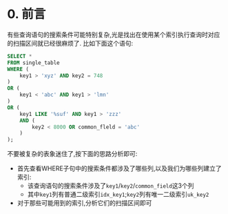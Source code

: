 # 0. 前言

有些查询语句的搜索条件可能特别复杂,光是找出在使用某个索引执行查询时对应的扫描区间就已经很麻烦了.
比如下面这个语句:

```sql
SELECT *
FROM single_table
WHERE (
    key1 > 'xyz' AND key2 = 748
)
OR (
    key1 < 'abc' AND key1 > 'lmn'
)
OR (
    key1 LIKE '%suf' AND key1 > 'zzz'
    AND (
        key2 < 8000 OR common_fleld = 'abc'
    )
);
```

不要被复杂的表象迷住了,按下面的思路分析即可:

- 首先查看WHERE子句中的搜索条件都涉及了哪些列,以及我们为哪些列建立了索引:
  - 该查询语句的搜索条件涉及了`key1`/`key2`/`common_field`这3个列
  - 其中`key1`列有普通二级索引`idx_key1`;`key2`列有唯一二级索引`uk_key2`
- 对于那些可能用到的索引,分析它们的扫描区间即可
